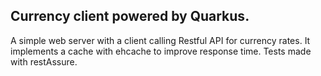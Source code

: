 ## Currency client powered by Quarkus.

A simple web server with a client calling Restful API for currency rates. It implements a cache with ehcache to improve response time. Tests made with restAssure.
